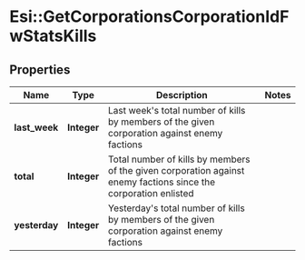 # Esi::GetCorporationsCorporationIdFwStatsKills

## Properties
Name | Type | Description | Notes
------------ | ------------- | ------------- | -------------
**last_week** | **Integer** | Last week&#39;s total number of kills by members of the given corporation against enemy factions | 
**total** | **Integer** | Total number of kills by members of the given corporation against enemy factions since the corporation enlisted | 
**yesterday** | **Integer** | Yesterday&#39;s total number of kills by members of the given corporation against enemy factions | 


